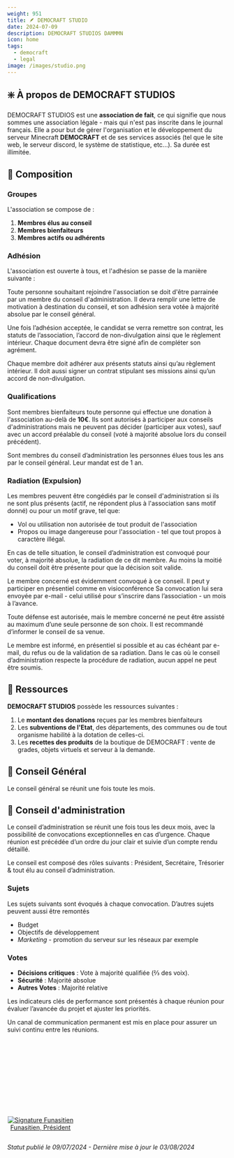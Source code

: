 ```yaml
---
weight: 951
title: 🪶 DEMOCRAFT STUDIO
date: 2024-07-09
description: DEMOCRAFT STUDIOS DAMMMN
icon: home
tags:
  - democraft
  - legal
image: /images/studio.png
---
```


## ❇️ À propos de DEMOCRAFT STUDIOS

DEMOCRAFT STUDIOS est une **association de fait**, ce qui signifie que nous sommes une association légale - mais qui n'est pas inscrite dans le journal français. Elle a pour but de gérer l'organisation et le développement du serveur Minecraft **DEMOCRAFT** et de ses services associés (tel que le site web, le serveur discord, le système de statistique, etc...). Sa durée est illimitée.

## 👥 Composition

### Groupes

L'association se compose de :

1. **Membres élus au conseil**
2. **Membres bienfaiteurs**
3. **Membres actifs ou adhérents**

### Adhésion

L'association est ouverte à tous, et l'adhésion se passe de la manière suivante :

Toute personne souhaitant rejoindre l'association se doit d'être parrainée par un membre du conseil d'administration. Il devra remplir une lettre de motivation à destination du conseil, et son adhésion sera votée à majorité absolue par le conseil général.

Une fois l’adhésion acceptée, le candidat se verra remettre son contrat, les statuts de l’association, l’accord de non-divulgation ainsi que le règlement intérieur. Chaque document devra être signé afin de compléter son agrément.

Chaque membre doit adhérer aux présents statuts ainsi qu’au règlement intérieur. Il doit aussi signer un contrat stipulant ses missions ainsi qu’un accord de non-divulgation.

### Qualifications

Sont membres bienfaiteurs toute personne qui effectue une donation à l'association au-delà de **10€**. Ils sont autorisés à participer aux conseils d'administrations mais ne peuvent pas décider (participer aux votes), sauf avec un accord préalable du conseil (voté à majorité absolue lors du conseil précédent).

Sont membres du conseil d’administration les personnes élues tous les ans par le conseil général. Leur mandat est de 1 an.

### Radiation (Expulsion)

Les membres peuvent être congédiés par le conseil d'administration si ils ne sont plus présents (actif, ne répondent plus à l'association sans motif donné) ou pour un motif grave, tel que:

- Vol ou utilisation non autorisée de tout produit de l'association
- Propos ou image dangereuse pour l'association - tel que tout propos à caractère illégal.

En cas de telle situation, le conseil d’administration est convoqué pour voter, à majorité absolue, la radiation de ce dit membre. Au moins la moitié du conseil doit être présente pour que la décision soit valide.

Le membre concerné est évidemment convoqué à ce conseil. Il peut y participer en présentiel comme en visioconférence Sa convocation lui sera envoyée par e-mail - celui utilisé pour s’inscrire dans l’association - un mois à l’avance.

Toute défense est autorisée, mais le membre concerné ne peut être assisté au maximum d’une seule personne de son choix. Il est recommandé d’informer le conseil de sa venue.

Le membre est informé, en présentiel si possible et au cas échéant par e-mail, du refus ou de la validation de sa radiation. Dans le cas où le conseil d’administration respecte la procédure de radiation, aucun appel ne peut être soumis.

## 🛒 Ressources

**DEMOCRAFT STUDIOS** possède les ressources suivantes :

1. Le **montant des donations** reçues par les membres bienfaiteurs
2. Les **subventions de l'Etat**, des départements, des communes ou de tout organisme habilité à la dotation de celles-ci.
3. Les **recettes des produits** de la boutique de DEMOCRAFT : vente de grades, objets virtuels et serveur à la demande.

## 🧭 Conseil Général

Le conseil général se réunit une fois toute les mois.

## 📖 Conseil d'administration

Le conseil d’administration se réunit une fois tous les deux mois, avec la possibilité de convocations exceptionnelles en cas d’urgence.
Chaque réunion est précédée d’un ordre du jour clair et suivie d’un compte rendu détaillé.

Le conseil est composé des rôles suivants : Président, Secrétaire, Trésorier & tout élu au conseil d’administration.

### Sujets

Les sujets suivants sont évoqués à chaque convocation. D’autres sujets peuvent aussi être remontés

- Budget
- Objectifs de développement
- $Marketing$ - promotion du serveur sur les réseaux par exemple

### Votes

- **Décisions critiques** : Vote à majorité qualifiée (⅔ des voix).
- **Sécurité** : Majorité absolue
- **Autres Votes** : Majorité relative

Les indicateurs clés de performance sont présentés à chaque réunion pour évaluer l’avancée du projet et ajuster les priorités.

Un canal de communication permanent est mis en place pour assurer un suivi continu entre les réunions.

<style>
.signature-grid {
	 display: grid;
	 grid-template-columns: repeat(2, minmax(0, 1fr));
	 gap: 1.5rem;
}
 @media (min-width: 639px) {
	 .signature-grid {
		 grid-template-columns: repeat(3, minmax(0, 1fr));
	}
}
 
</style>
<div class="signature-grid ">
    <a href="#" style="display: flex; align-items: center; flex-direction: column; height: 14rem; justify-content: end;">
        <img src="https://docs.democraft.fr/img/signfuna.png"  alt="Signature Funasitien" style="margin-bottom: 0px; max-height: 10rem; width: auto;">
        <p style="margin-top: 0px;">Funasitien, Président</p>
    </a>
</div>

*Statut publié le 09/07/2024 - Dernière mise à jour le 03/08/2024*
